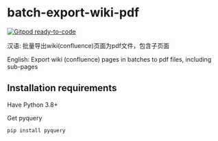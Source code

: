 # batch-export-wiki-pdf

[![Gitpod ready-to-code](https://img.shields.io/badge/Gitpod-ready--to--code-blue?logo=gitpod)](https://gitpod.io/#https://github.com/DefetC/batch-export-wiki-pdf)

汉语: 批量导出wiki(confluence)页面为pdf文件，包含子页面

English: Export wiki (confluence) pages in batches to pdf files, including sub-pages 

## Installation requirements

Have Python 3.8+

Get pyquery

```sh
pip install pyquery
```

